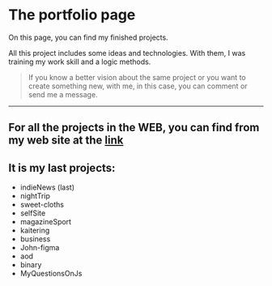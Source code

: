 # The portfolio page

On this page, you can find my finished projects. 

All this project includes some ideas and technologies. With them, I was training my work skill and a logic methods.

> If you know a better vision about the same project or you want to create something new, with me, in this case, you can comment or send me a message.
---
For all the projects in the WEB, you can find from my web site at the [link](https://tesei.github.io/sites/selfSite/index.html)
---

## It is my last projects:

- indieNews (last)
- nightTrip
- sweet-cloths
- selfSite
- magazineSport
- kaitering
- business
- John-figma
- aod
- binary
- MyQuestionsOnJs